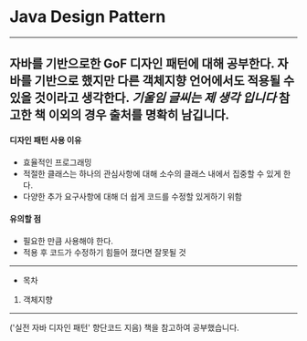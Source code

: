 ﻿# Java Design Pattern
---------------
자바를 기반으로한 GoF 디자인 패턴에 대해 공부한다.
자바를 기반으로 했지만 다른 객체지향 언어에서도 적용될 수 있을 것이라고 생각한다.
_기울임 글씨는 제 생각 입니다_
참고한 책 이외의 경우 출처를 명확히 남깁니다.
--------------------------
#### 디자인 패턴 사용 이유
 - 효율적인 프로그래밍
 - 적절한 클래스는 하나의 관심사항에 대해 소수의 클래스 내에서 집중할 수 있게 한다. 
 - 다양한 추가 요구사항에 대해 더 쉽게 코드를 수정할 있게하기 위함
 
#### 유의할 점
 - 필요한 만큼 사용해야 한다.
 - 적용 후 코드가 수정하기 힘들어 졌다면 잘못될 것

--------------
* 목차
 1. 객체지향

-------------
('실전 자바 디자인 패턴' 향단코드 지음) 책을 참고하여 공부했습니다.
